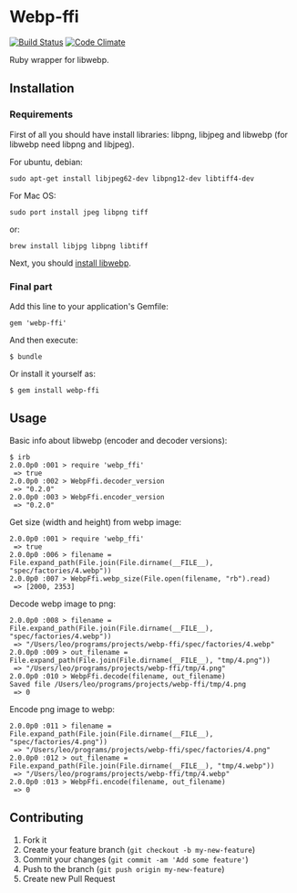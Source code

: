 # Webp-ffi

[![Build Status](https://travis-ci.org/le0pard/webp-ffi.png)](https://travis-ci.org/le0pard/webp-ffi) 
[![Code Climate](https://codeclimate.com/github/le0pard/webp-ffi.png)](https://codeclimate.com/github/le0pard/webp-ffi)

Ruby wrapper for libwebp.

## Installation

### Requirements

First of all you should have install libraries: libpng, libjpeg and libwebp (for libwebp need libpng and libjpeg).

For ubuntu, debian:

    sudo apt-get install libjpeg62-dev libpng12-dev libtiff4-dev
    
For Mac OS:

    sudo port install jpeg libpng tiff
    
or:

    brew install libjpg libpng libtiff
    
Next, you should [install libwebp](https://developers.google.com/speed/webp/docs/compiling).

### Final part

Add this line to your application's Gemfile:

    gem 'webp-ffi'

And then execute:

    $ bundle

Or install it yourself as:

    $ gem install webp-ffi

## Usage

Basic info about libwebp (encoder and decoder versions):

    $ irb
    2.0.0p0 :001 > require 'webp_ffi'
     => true 
    2.0.0p0 :002 > WebpFfi.decoder_version
     => "0.2.0" 
    2.0.0p0 :003 > WebpFfi.encoder_version
     => "0.2.0"
     
Get size (width and height) from webp image:

    2.0.0p0 :001 > require 'webp_ffi'
     => true
    2.0.0p0 :006 > filename = File.expand_path(File.join(File.dirname(__FILE__), "spec/factories/4.webp"))
    2.0.0p0 :007 > WebpFfi.webp_size(File.open(filename, "rb").read)
     => [2000, 2353]
    
Decode webp image to png:

    2.0.0p0 :008 > filename = File.expand_path(File.join(File.dirname(__FILE__), "spec/factories/4.webp"))
     => "/Users/leo/programs/projects/webp-ffi/spec/factories/4.webp" 
    2.0.0p0 :009 > out_filename = File.expand_path(File.join(File.dirname(__FILE__), "tmp/4.png"))
     => "/Users/leo/programs/projects/webp-ffi/tmp/4.png" 
    2.0.0p0 :010 > WebpFfi.decode(filename, out_filename)
    Saved file /Users/leo/programs/projects/webp-ffi/tmp/4.png
     => 0 

Encode png image to webp:

    2.0.0p0 :011 > filename = File.expand_path(File.join(File.dirname(__FILE__), "spec/factories/4.png"))
     => "/Users/leo/programs/projects/webp-ffi/spec/factories/4.png" 
    2.0.0p0 :012 > out_filename = File.expand_path(File.join(File.dirname(__FILE__), "tmp/4.webp"))
     => "/Users/leo/programs/projects/webp-ffi/tmp/4.webp" 
    2.0.0p0 :013 > WebpFfi.encode(filename, out_filename)
     => 0

## Contributing

1. Fork it
2. Create your feature branch (`git checkout -b my-new-feature`)
3. Commit your changes (`git commit -am 'Add some feature'`)
4. Push to the branch (`git push origin my-new-feature`)
5. Create new Pull Request
